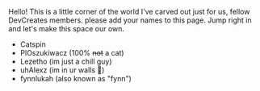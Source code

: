 Hello! This is a little corner of the world I've carved out just for us, fellow DevCreates members. please add your names to this page. Jump right in and let's make this space our own.

- Catspin
- PlOszukiwacz (100% ~~not~~ a cat)
- Lezetho (im just a chill guy)
- uhAlexz (im in ur walls 🥰)
- fynnlukah (also known as "fynn")
  
